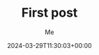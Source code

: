---
title: "First post"
date: 2024-03-29T11:30:03+00:00
# weight: 1
# aliases: ["/first"]
tags: ["first"]
author: ["Me"] # multiple authors
showToc: true
TocOpen: false
draft: false
hidemeta: false
comments: false
description: "Testing out Hugo"
canonicalURL: "https://canonical.url/to/page"
disableHLJS: true # to disable highlightjs
disableShare: false
disableHLJS: false
hideSummary: false
searchHidden: true
ShowReadingTime: true
ShowBreadCrumbs: true
ShowPostNavLinks: true
ShowWordCount: true
ShowRssButtonInSectionTermList: true
UseHugoToc: true
cover:
    image: "<image path/url>" # image path/url
    alt: "<alt text>" # alt text
    caption: "<text>" # display caption under cover
    relative: false # when using page bundles set this to true
    hidden: true # only hide on current single page
editPost:
    URL: "https://dipofal.co"
    Text: "Suggest Changes" # edit text
    appendFilePath: true # to append file path to Edit link
---